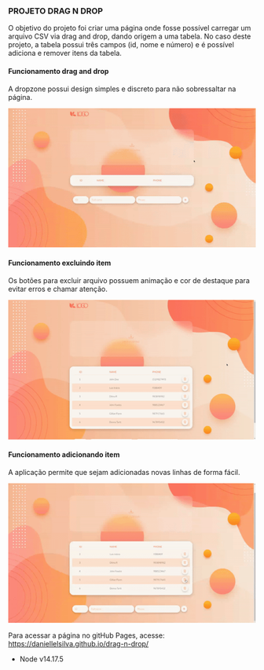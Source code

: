 ### PROJETO DRAG N DROP

O objetivo do projeto foi criar uma página onde fosse possível carregar um arquivo CSV via drag and drop, dando origem a uma tabela. No caso deste projeto, a tabela possui três campos (id, nome e número) e é possível adiciona e remover itens da tabela.

#### Funcionamento drag and drop
  A dropzone possui design simples e discreto para não sobressaltar na página.
<p>
  <img src="./src/toReadMe/gif1.gif">
</p>



#### Funcionamento excluindo item
  Os botões para excluir arquivo possuem animação e cor de destaque para evitar erros e chamar atenção.
<p>
  <img src="./src/toReadMe/gif2.gif">
</p>



#### Funcionamento adicionando item
  A aplicação permite que sejam adicionadas novas linhas de forma fácil.
<p>
  <img src="./src/toReadMe/gif3.gif">
</p>

Para acessar a página no gitHub Pages, acesse: https://daniellelsilva.github.io/drag-n-drop/


- Node v14.17.5
